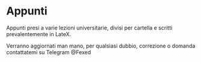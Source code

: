 # Appunti
Appunti presi a varie lezioni universitarie, divisi per cartella e scritti prevalentemente in LateX.

Verranno aggiornati man mano, per qualsiasi dubbio, correzione o domanda contattatemi su Telegram @Fexed
